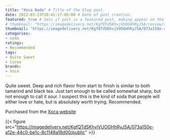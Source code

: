 ```yaml
---
title: "Xoca Nada" # Title of the blog post.
date: 2022-03-23T10:41:17-05:00 # Date of post creation.
featured: true # Sets if post is a featured post, making appear on the home page side bar.
# thumbnail: "https://imagedelivery.net/KgfQTd5KhvjVUOGHhRyJ5A/review/thumbs/xoca-nada.jpg" # Sets thumbnail image appearing inside card on homepage.
thumbnail: "https://imagedelivery.net/KgfQTd5KhvjVUOGHhRyJ5A/073a150e-a12e-44c0-be1c-8c1148a18d00/thumb"
categories:
- soda
ratings:
- Recommended
tags:
- Quite Sweet
- Cocoa
brands:
- Xoca
---
```


Quite sweet. Deep and rich flavor from start to finish is similar to both tamarind and black tea. Just tart enough to be called somewhat sharp, but not enough to call it sour. I suspect this is the kind of soda that people will either love or hate, but is absolutely worth trying. Recommended.

Purchased from the [Xoca website](https://drinkxoca.com)

{{< figure src="https://imagedelivery.net/KgfQTd5KhvjVUOGHhRyJ5A/073a150e-a12e-44c0-be1c-8c1148a18d00/public" >}}

